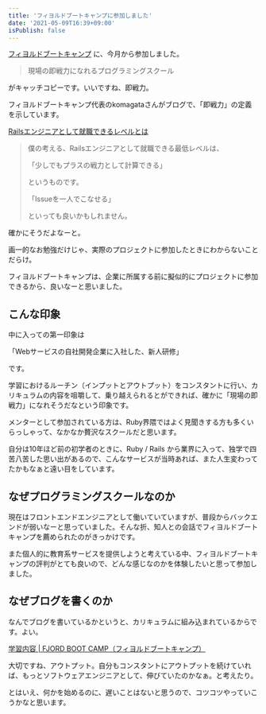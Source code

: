 ```yaml
---
title: 'フィヨルドブートキャンプに参加しました'
date: '2021-05-09T16:39+09:00'
isPublish: false
---
```


[フィヨルドブートキャンプ](https://bootcamp.fjord.jp/) に、今月から参加しました。

> 現場の即戦力になれるプログラミングスクール

がキャッチコピーです。いいですね、即戦力。

フィヨルドブートキャンプ代表のkomagataさんがブログで、「即戦力」の定義を示しています。

[Railsエンジニアとして就職できるレベルとは](https://docs.komagata.org/5494)

> 僕の考える、Railsエンジニアとして就職できる最低レベルは、
>
> 「少しでもプラスの戦力として計算できる」
>
> というものです。
>
> 「Issueを一人でこなせる」
>
> といっても良いかもしれません。

確かにそうだよなーと。

画一的なお勉強だけじゃ、実際のプロジェクトに参加したときにわからないことだらけ。

フィヨルドブートキャンプは、企業に所属する前に擬似的にプロジェクトに参加できるから、良いなーと思いました。

## こんな印象

中に入っての第一印象は

「Webサービスの自社開発企業に入社した、新人研修」

です。


学習におけるルーチン（インプットとアウトプット）をコンスタントに行い、カリキュラムの内容を咀嚼して、乗り越えられるとができれば、確かに「現場の即戦力」になれそうだなという印象です。

メンターとして参加されている方は、Ruby界隈ではよく見聞きする方も多くいらっしゃって、なかなか贅沢なスクールだと思います。

自分は10年ほど前の初学者のときに、Ruby / Rails から業界に入って、独学で四苦八苦した思い出があるので、こんなサービスが当時あれば、また人生変わってたかもなぁと遠い目をしています。

## なぜプログラミングスクールなのか

現在はフロントエンドエンジニアとして働いていていますが、普段からバックエンドが弱いなーと思っていました。そんな折、知人との会話でフィヨルドブートキャンプを薦められたのがきっかけです。

また個人的に教育系サービスを提供しようと考えている中、フィヨルドブートキャンプの評判がとても良いので、どんな感じなのかを体験したいと思って参加しました。

## なぜブログを書くのか

なんでブログを書いているかというと、カリキュラムに組み込まれているからです。よい。

[学習内容 | FJORD BOOT CAMP（フィヨルドブートキャンプ）](https://bootcamp.fjord.jp/practices)

大切ですね、アウトプット。自分もコンスタントにアウトプットを続けていれば、もっとソフトウェアエンジニアとして、伸びていたのかなぁ。と考えたり。

とはいえ、何かを始めるのに、遅いことはないと思うので、コツコツやっていこうかなと思います。
